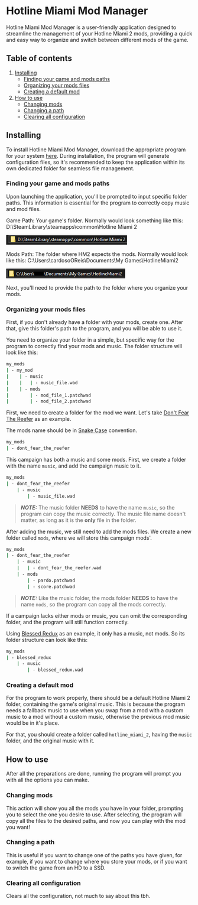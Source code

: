 # Hotline Miami Mod Manager

Hotline Miami Mod Manager is a user-friendly application designed to streamline the management of your Hotline Miami 2 mods, providing a quick and easy way to organize and switch between different mods of the game.

## Table of contents

1. [Installing](#installing)
   - [Finding your game and mods paths](#finding-your-game-and-mods-paths)
   - [Organizing your mods files](#organizing-your-mods-files)
   - [Creating a default mod](#creating-a-default-mod)
2. [How to use](#how-to-use)
   - [Changing mods](#changing-mods)
   - [Changing a path](#changing-a-path)
   - [Clearing all configuration](#clearing-all-configuration)

## Installing

To install Hotline Miami Mod Manager, download the appropriate program for your system [here](https://github.com/cardosoOReis/hotline_miami_mod_manager/releases). During installation, the program will generate configuration files, so it's recommended to keep the application within its own dedicated folder for seamless file management.

### Finding your game and mods paths

Upon launching the application, you'll be prompted to input specific folder paths. This information is essential for the program to correctly copy music and mod files.

Game Path: Your game's folder. Normally would look something like this: D:\SteamLibrary\steamapps\common\Hotline Miami 2

![Game's Folder](assets/docs/game_folder_thin.png)

Mods Path: The folder where HM2 expects the mods. Normally would look like this: C:\Users\cardosoOReis\Documents\My Games\HotlineMiami2

![Mod's Folder](assets/docs/mods_folder_thin.png)

Next, you'll need to provide the path to the folder where you organize your mods.

### Organizing your mods files

First, if you don't already have a folder with your mods, create one. After that, give this folder's path to the program, and you will be able to use it.

You need to organize your folder in a simple, but specific way for the program to correctly find your mods and music. The folder structure will look like this:

```sh
my_mods
| - my_mod
|    | - music
|    |   | - music_file.wad
|    | - mods
|        | - mod_file_1.patchwad
|        | - mod_file_2.patchwad
```

First, we need to create a folder for the mod we want. Let's take [Don't Fear The Reefer](https://steamcommunity.com/sharedfiles/filedetails/?id=1121780991) as an example.

The mods name should be in [Snake Case](https://en.wikipedia.org/wiki/Snake_case) convention.

```sh
my_mods
| - dont_fear_the_reefer
```

This campaign has both a music and some mods. First, we create a folder with the name `music`, and add the campaign music to it.

```sh
my_mods
| - dont_fear_the_reefer
    | - music
        | - music_file.wad
```

> **_NOTE:_** The music folder **NEEDS** to have the name `music`, so the program can copy the music correctly. The music file name doesn't matter, as long as it is the **only** file in the folder.

After adding the music, we still need to add the mods files. We create a new folder called `mods`, where we will store this campaign mods'.

```sh
my_mods
| - dont_fear_the_reefer
    | - music
    |   | - dont_fear_the_reefer.wad
    | - mods
        | - pardo.patchwad
        | - score.patchwad
```

> **_NOTE:_** Like the music folder, the mods folder **NEEDS** to have the name `mods`, so the program can copy all the mods correctly.

If a campaign lacks either mods or music, you can omit the corresponding folder, and the program will still function correctly.

Using [Blessed Redux](https://steamcommunity.com/sharedfiles/filedetails/?id=907321341) as an example, it only has a music, not mods. So its folder structure can look like this:

```sh
my_mods
| - blessed_redux
    | - music
        | - blessed_redux.wad
```

### Creating a default mod

For the program to work properly, there should be a default Hotline Miami 2 folder, containing the game's original music. This is because the program needs a fallback music to use when you swap from a mod with a custom music to a mod without a custom music, otherwise the previous mod music would be in it's place.

For that, you should create a folder called `hotline_miami_2`, having the `music` folder, and the original music with it.

## How to use

After all the preparations are done, running the program will prompt you with all the options you can make.

### Changing mods

This action will show you all the mods you have in your folder, prompting you to select the one you desire to use. After selecting, the program will copy all the files to the desired paths, and now you can play with the mod you want!

### Changing a path

This is useful if you want to change one of the paths you have given, for example, if you want to change where you store your mods, or if you want to switch the game from an HD to a SSD.

### Clearing all configuration

Clears all the configuration, not much to say about this tbh.
